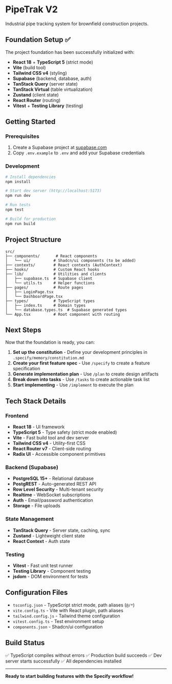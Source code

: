 # PipeTrak V2

Industrial pipe tracking system for brownfield construction projects.

## Foundation Setup ✅

The project foundation has been successfully initialized with:

- **React 18** + **TypeScript 5** (strict mode)
- **Vite** (build tool)
- **Tailwind CSS v4** (styling)
- **Supabase** (backend, database, auth)
- **TanStack Query** (server state)
- **TanStack Virtual** (table virtualization)
- **Zustand** (client state)
- **React Router** (routing)
- **Vitest** + **Testing Library** (testing)

## Getting Started

### Prerequisites

1. Create a Supabase project at [supabase.com](https://supabase.com)
2. Copy `.env.example` to `.env` and add your Supabase credentials

### Development

```bash
# Install dependencies
npm install

# Start dev server (http://localhost:5173)
npm run dev

# Run tests
npm test

# Build for production
npm run build
```

## Project Structure

```
src/
├── components/       # React components
│   └── ui/          # Shadcn/ui components (to be added)
├── contexts/        # React contexts (AuthContext)
├── hooks/           # Custom React hooks
├── lib/             # Utilities and clients
│   ├── supabase.ts  # Supabase client
│   └── utils.ts     # Helper functions
├── pages/           # Route pages
│   ├── LoginPage.tsx
│   └── DashboardPage.tsx
├── types/           # TypeScript types
│   ├── index.ts     # Domain types
│   └── database.types.ts  # Supabase generated types
└── App.tsx          # Root component with routing
```

## Next Steps

Now that the foundation is ready, you can:

1. **Set up the constitution** - Define your development principles in `.specify/memory/constitution.md`
2. **Create your first feature spec** - Use `/specify` to create a feature specification
3. **Generate implementation plan** - Use `/plan` to create design artifacts
4. **Break down into tasks** - Use `/tasks` to create actionable task list
5. **Start implementing** - Use `/implement` to execute the plan

## Tech Stack Details

### Frontend
- **React 18** - UI framework
- **TypeScript 5** - Type safety (strict mode enabled)
- **Vite** - Fast build tool and dev server
- **Tailwind CSS v4** - Utility-first CSS
- **React Router v7** - Client-side routing
- **Radix UI** - Accessible component primitives

### Backend (Supabase)
- **PostgreSQL 15+** - Relational database
- **PostgREST** - Auto-generated REST API
- **Row Level Security** - Multi-tenant security
- **Realtime** - WebSocket subscriptions
- **Auth** - Email/password authentication
- **Storage** - File uploads

### State Management
- **TanStack Query** - Server state, caching, sync
- **Zustand** - Lightweight client state
- **React Context** - Auth state

### Testing
- **Vitest** - Fast unit test runner
- **Testing Library** - Component testing
- **jsdom** - DOM environment for tests

## Configuration Files

- `tsconfig.json` - TypeScript strict mode, path aliases (`@/*`)
- `vite.config.ts` - Vite with React plugin, path aliases
- `tailwind.config.js` - Tailwind theme configuration
- `vitest.config.ts` - Test environment setup
- `components.json` - Shadcn/ui configuration

## Build Status

✅ TypeScript compiles without errors
✅ Production build succeeds
✅ Dev server starts successfully
✅ All dependencies installed

---

**Ready to start building features with the Specify workflow!**
